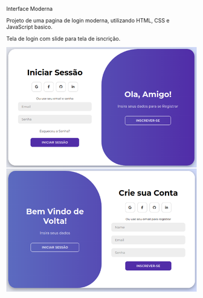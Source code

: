 Interface Moderna

Projeto de uma pagina de login moderna, utilizando HTML, CSS e JavaScript basico.

Tela de login com slide para tela de isncrição.


<img src= "/img/logar.png">

<img src= "/img/criarlogin.png">